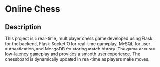 # Online Chess

## Description

This project is a real-time, multiplayer chess game developed using Flask for the backend, Flask-SocketIO for real-time gameplay, MySQL for user authentication, and MongoDB for storing match history. The game ensures low-latency gameplay and provides a smooth user experience. The chessboard is dynamically updated in real-time as players make moves.
